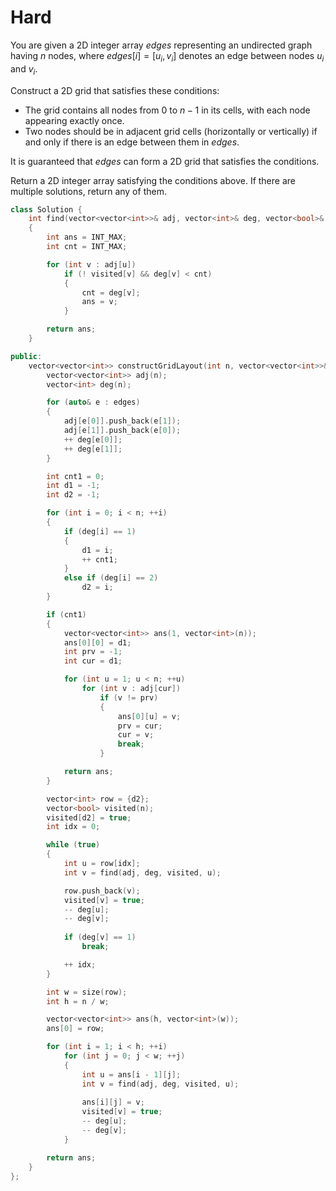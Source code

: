 # Hard

You are given a 2D integer array $edges$ representing an undirected graph having $n$ nodes, where $edges[i] = [u_i, v_i]$ denotes an edge between nodes $u_i$ and $v_i$.

Construct a 2D grid that satisfies these conditions:

- The grid contains all nodes from $0$ to $n - 1$ in its cells, with each node appearing exactly once.
- Two nodes should be in adjacent grid cells (horizontally or vertically) if and only if there is an edge between them in $edges$.

It is guaranteed that $edges$ can form a 2D grid that satisfies the conditions.

Return a 2D integer array satisfying the conditions above. If there are multiple solutions, return any of them.

```cpp
class Solution {
    int find(vector<vector<int>>& adj, vector<int>& deg, vector<bool>& visited, int u)
    {
        int ans = INT_MAX;
        int cnt = INT_MAX;

        for (int v : adj[u])
            if (! visited[v] && deg[v] < cnt)
            {
                cnt = deg[v];
                ans = v;
            }

        return ans;
    }

public:
    vector<vector<int>> constructGridLayout(int n, vector<vector<int>>& edges) {
        vector<vector<int>> adj(n);
        vector<int> deg(n);

        for (auto& e : edges)
        {
            adj[e[0]].push_back(e[1]);
            adj[e[1]].push_back(e[0]);
            ++ deg[e[0]];
            ++ deg[e[1]];
        }

        int cnt1 = 0;
        int d1 = -1;
        int d2 = -1;

        for (int i = 0; i < n; ++i)
        {
            if (deg[i] == 1)
            {
                d1 = i;
                ++ cnt1;
            }
            else if (deg[i] == 2)
                d2 = i;
        }

        if (cnt1)
        {
            vector<vector<int>> ans(1, vector<int>(n));
            ans[0][0] = d1;
            int prv = -1;
            int cur = d1;

            for (int u = 1; u < n; ++u)
                for (int v : adj[cur])
                    if (v != prv)
                    {
                        ans[0][u] = v;
                        prv = cur;
                        cur = v;
                        break;
                    }

            return ans;
        }

        vector<int> row = {d2};
        vector<bool> visited(n);
        visited[d2] = true;
        int idx = 0;

        while (true)
        {
            int u = row[idx];
            int v = find(adj, deg, visited, u);

            row.push_back(v);
            visited[v] = true;
            -- deg[u];
            -- deg[v];
            
            if (deg[v] == 1)
                break;

            ++ idx;
        }

        int w = size(row);
        int h = n / w;

        vector<vector<int>> ans(h, vector<int>(w));
        ans[0] = row;

        for (int i = 1; i < h; ++i)
            for (int j = 0; j < w; ++j)
            {
                int u = ans[i - 1][j];
                int v = find(adj, deg, visited, u);
                
                ans[i][j] = v;
                visited[v] = true;
                -- deg[u];
                -- deg[v];
            }

        return ans;
    }
};
```
